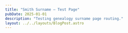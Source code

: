 ```yaml
---
title: "Smith Surname — Test Page"
pubDate: 2025-01-01
description: "Testing genealogy surname page routing."
layout: ../../layouts/BlogPost.astro
---
```

